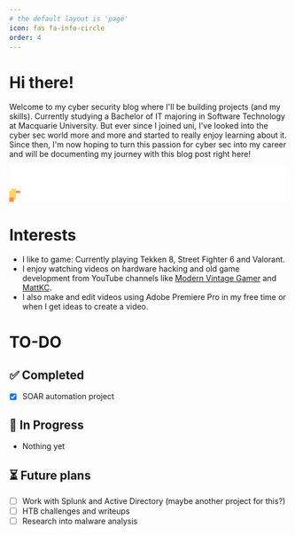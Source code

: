 ```yaml
---
# the default layout is 'page'
icon: fas fa-info-circle
order: 4
---
```


# Hi there!

Welcome to my cyber security blog where I'll be building projects (and my skills). Currently studying a Bachelor of IT majoring in Software Technology at Macquarie University. But ever since I joined uni, I've looked into the cyber sec world more and more and started to really enjoy learning about it. Since then, I'm now hoping to turn this passion for cyber sec into my career and will be documenting my journey with this blog post right here! 

![duck walking](assets/img/duck.gif)

# Interests

- I like to game: Currently playing Tekken 8, Street Fighter 6 and Valorant.
- I enjoy watching videos on hardware hacking and old game development from YouTube channels like <a href="https://www.youtube.com/@ModernVintageGamer/featured" target="_blank">Modern Vintage Gamer</a> and <a href="https://www.youtube.com/@MattKC/featured" target="_blank">MattKC</a>.
- I also make and edit videos using Adobe Premiere Pro in my free time or when I get ideas to create a video.

# TO-DO

## ✅ Completed
- [x] SOAR automation project

## 🚧 In Progress
- Nothing yet


## ⏳ Future plans
- [ ] Work with Splunk and Active Directory (maybe another project for this?)
- [ ] HTB challenges and writeups
- [ ] Research into malware analysis